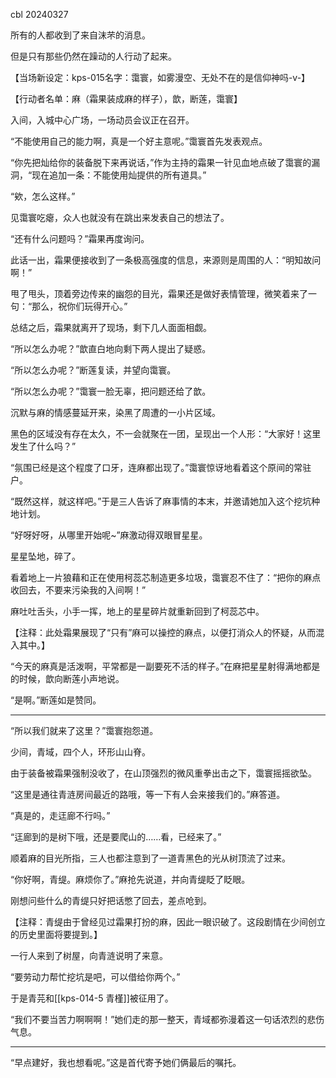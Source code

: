 cbl 20240327

所有的人都收到了来自沫芣的消息。

但是只有那些仍然在躁动的人行动了起来。

【当场新设定：kps-015名字：霭寰，如雾漫空、无处不在的是信仰神吗-v-】

【行动者名单：麻（霜果装成麻的样子），歆，断莲，霭寰】

入间，入城中心广场，一场动员会议正在召开。

“不能使用自己的能力啊，真是一个好主意呢。”霭寰首先发表观点。

“你先把灿给你的装备脱下来再说话，”作为主持的霜果一针见血地点破了霭寰的漏洞，“现在追加一条：不能使用灿提供的所有道具。”

“欸，怎么这样。”

见霭寰吃瘪，众人也就没有在跳出来发表自己的想法了。

“还有什么问题吗？”霜果再度询问。

此话一出，霜果便接收到了一条极高强度的信息，来源则是周围的人：“明知故问啊！”

甩了甩头，顶着旁边传来的幽怨的目光，霜果还是做好表情管理，微笑着来了一句：“那么，祝你们玩得开心。”

总结之后，霜果就离开了现场，剩下几人面面相觑。

“所以怎么办呢？”歆直白地向剩下两人提出了疑惑。

“所以怎么办呢？”断莲复读，并望向霭寰。

“所以怎么办呢？”霭寰一脸无辜，把问题还给了歆。

沉默与麻的情感蔓延开来，染黑了周遭的一小片区域。

黑色的区域没有存在太久，不一会就聚在一团，呈现出一个人形：“大家好！这里发生了什么吗？”

“氛围已经是这个程度了口牙，连麻都出现了。”霭寰惊讶地看着这个原间的常驻户。

“既然这样，就这样吧。”于是三人告诉了麻事情的本末，并邀请她加入这个挖坑种地计划。

“好呀好呀，从哪里开始呢~”麻激动得双眼冒星星。

星星坠地，碎了。

看着地上一片狼藉和正在使用柯蕊芯制造更多垃圾，霭寰忍不住了：“把你的麻点收回去，不要来污染我的入间啊！”

麻吐吐舌头，小手一挥，地上的星星碎片就重新回到了柯蕊芯中。

【注释：此处霜果展现了“只有”麻可以操控的麻点，以便打消众人的怀疑，从而混入其中。】

“今天的麻真是活泼啊，平常都是一副要死不活的样子。”在麻把星星射得满地都是的时候，歆向断莲小声地说。

“是啊。”断莲如是赞同。

---

“所以我们就来了这里？”霭寰抱怨道。

少间，青域，四个人，环形山山脊。

由于装备被霜果强制没收了，在山顶强烈的微风重拳出击之下，霭寰摇摇欲坠。

“这里是通往青涟房间最近的路哦，等一下有人会来接我们的。”麻答道。

“真是的，走迋廊不行吗。”

“迋廊到的是树下哦，还是要爬山的……看，已经来了。”

顺着麻的目光所指，三人也都注意到了一道青黑色的光从树顶流了过来。

“你好啊，青缇。麻烦你了。”麻抢先说道，并向青缇眨了眨眼。

刚想问些什么的青缇只好把话憋了回去，差点呛到。

【注释：青缇由于曾经见过霜果打扮的麻，因此一眼识破了。这段剧情在少间创立的历史里面将要提到。】

一行人来到了树屋，向青涟说明了来意。

“要劳动力帮忙挖坑是吧，可以借给你两个。”

于是青芫和[[kps-014-5 青槿]]被征用了。

“我们不要当苦力啊啊啊！”她们走的那一整天，青域都弥漫着这一句话浓烈的悲伤气息。

---

“早点建好，我也想看呢。”这是首代寄予她们俩最后的嘱托。